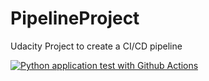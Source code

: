 # PipelineProject
Udacity Project to create a CI/CD pipeline

[![Python application test with Github Actions](https://github.com/kimrem/PipelineProject/actions/workflows/python-app.yml/badge.svg)](https://github.com/kimrem/PipelineProject/actions/workflows/python-app.yml)
